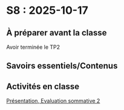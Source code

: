 # S8 : <!-- varexp:begin S8 -->2025-10-17<!-- varexp:end -->

## À préparer avant la classe

Avoir terminée le TP2

## Savoirs essentiels/Contenus


## Activités en classe

[Présentation, Evaluation sommative 2](../../04-evaluations/sommatives/02/)